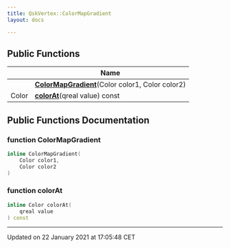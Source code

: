 ```yaml
---
title: QskVertex::ColorMapGradient
layout: docs

---
```





## Public Functions

|                | Name           |
| -------------- | -------------- |
| | **[ColorMapGradient](/docs/classes/class_qsk_vertex_1_1_color_map_gradient/#function-colormapgradient)**(Color color1, Color color2) |
| Color | **[colorAt](/docs/classes/class_qsk_vertex_1_1_color_map_gradient/#function-colorat)**(qreal value) const |

## Public Functions Documentation

### function ColorMapGradient

```cpp
inline ColorMapGradient(
    Color color1,
    Color color2
)
```


### function colorAt

```cpp
inline Color colorAt(
    qreal value
) const
```


-------------------------------

Updated on 22 January 2021 at 17:05:48 CET